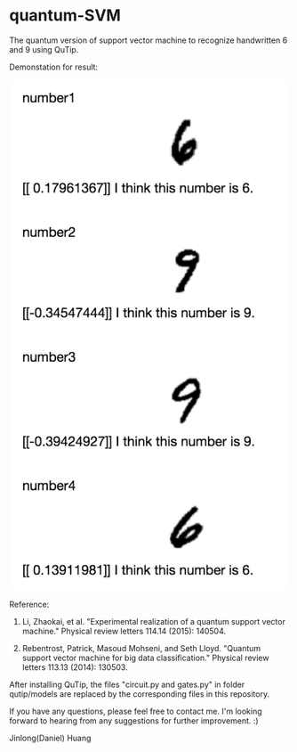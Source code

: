 # quantum-SVM
The quantum version of support vector machine to recognize handwritten 6 and 9 using QuTip.

Demonstation for result:

![Alt text](./demo_4.png?raw=true "Title")

Reference:
1) Li, Zhaokai, et al. "Experimental realization of a quantum support vector machine." Physical review letters 114.14 (2015): 140504.

2) Rebentrost, Patrick, Masoud Mohseni, and Seth Lloyd. "Quantum support vector machine for big data classification." Physical review letters 113.13 (2014): 130503.

After installing QuTip, the files "circuit.py and gates.py" in folder qutip/models are replaced by the corresponding files in this repository.

If you have any questions, please feel free to contact me. I'm looking forward to hearing from any suggestions for further improvement. :) 

Jinlong(Daniel) Huang
